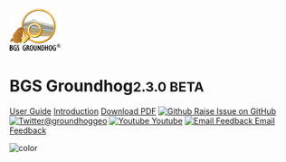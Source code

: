 <!-- _coverpage.md -->



![logo](_media/logo.png)

# BGS Groundhog<small>2.3.0 BETA</small>


[User Guide](main-content/userguide)
[Introduction](#introduction)
[Download PDF](https://github.com/BritishGeologicalSurvey/Groundhog/blob/master/docs/main-content/groundhoguserguide.pdf)
[![Github](https://icongram.jgog.in/simple/github.svg?color=808080&size=16) Raise Issue on GitHub](https://github.com/BritishGeologicalSurvey/Groundhog/issues)
[![Twitter](https://icongram.jgog.in/simple/twitter.svg?colored&size=16)@groundhoggeo](http://twitter.com/groundhoggeo)
[![Youtube](https://icongr.am/simple/youtube.svg?size=16&color=808080&colored=false) Youtube](https://www.youtube.com/channel/UCQc4rWxP2sMPNFhHq6xOthQ/videos)
[![Email Feedback](https://icongr.am/fontawesome/envelope.svg?size=16&color=808080) Email Feedback](mailto:groundhog@bgs.ac.uk)

<!-- background color -->

![color](#003042)


